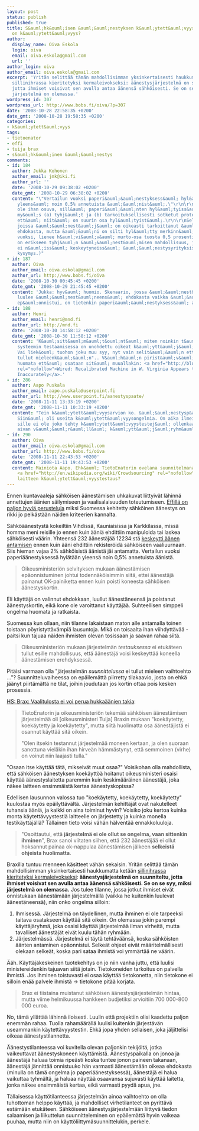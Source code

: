 ```yaml
---
layout: post
status: publish
published: true
title: S&auml;hk&ouml;isen &auml;&auml;nestyksen k&auml;ytett&auml;vyys... mik&auml;
  on k&auml;ytett&auml;vyys?
author:
  display_name: Oiva Eskola
  login: oiva
  email: oiva.eskola@gmail.com
  url: ''
author_login: oiva
author_email: oiva.eskola@gmail.com
excerpt: 'Yritän selittää tämän mahdollisimman yksinkertaisesti haukkumatta ketään
  sillinihrassa kieritetyksi kermaleivokseksi: äänestysjärjestelmä on suunniteltu,
  jotta ihmiset voisivat sen avulla antaa äänensä sähköisesti. Se on se syy, miksi
  järjestelmä on olemassa.'
wordpress_id: 307
wordpress_url: http://www.bobs.fi/oiva/?p=307
date: '2008-10-28 22:58:35 +0200'
date_gmt: '2008-10-28 19:58:35 +0200'
categories:
- k&auml;ytett&auml;vyys
tags:
- tietoenator
- effi
- tuija brax
- s&auml;hk&ouml;inen &auml;&auml;nestys
comments:
- id: 184
  author: Jukka Kohonen
  author_email: jmk@iki.fi
  author_url: ''
  date: '2008-10-29 09:38:02 +0200'
  date_gmt: '2008-10-29 06:38:02 +0200'
  content: "\"Vertailun vuoksi paperi&auml;&auml;nestyksess&auml; hyl&auml;t&auml;&auml;n
    yleens&auml; noin 0,5% annetuista &auml;&auml;nist&auml;.\"\r\n\r\nVertailu ei
    ole ihan osuva, sill&auml; paperi&auml;&auml;nten hyl&auml;tyiss&auml; on mukana
    my&ouml;s (a) tyhj&auml;t ja (b) tarkoituksellisesti sotketut protestiliput. Luulisin,
    ett&auml; niit&auml; on suurin osa hyl&auml;tyist&auml;.\r\n\r\nSellaisia paperilippuja,
    joissa &auml;&auml;nest&auml;j&auml; on oikeasti tarkoittanut &auml;&auml;nest&auml;&auml;
    ehdokasta, mutta &auml;&auml;ni on silti hyl&auml;tty merkinn&auml;n ep&auml;selvyyden
    vuoksi, lienee h&auml;vi&auml;v&auml; murto-osa tuosta 0,5 prosentista.\r\n\r\n(S&auml;hk&ouml;&auml;&auml;nestyksess&auml;
    on erikseen tyhj&auml;n &auml;&auml;nest&auml;misen mahdollisuus, joten siit&auml;
    ei n&auml;iss&auml; keskeytyneiss&auml; &auml;&auml;nestysyrityksiss&auml; ole
    kysymys.)"
- id: 187
  author: Oiva
  author_email: oiva.eskola@gmail.com
  author_url: http://www.bobs.fi/oiva
  date: '2008-10-30 00:45:45 +0200'
  date_gmt: '2008-10-29 21:45:45 +0200'
  content: 'Jukka: hyv&auml; huomio. Skenaario, jossa &auml;&auml;nest&auml;j&auml;
    luulee &auml;&auml;nest&auml;neens&auml; ehdokasta vaikka &auml;&auml;nen antaminen
    ep&auml;onnistui, on tietenkin paperi&auml;&auml;nestyksess&auml; aika harvinainen.'
- id: 188
  author: Henri
  author_email: henri@mnd.fi
  author_url: http://mnd.fi
  date: '2008-10-30 14:58:12 +0200'
  date_gmt: '2008-10-30 11:58:12 +0200'
  content: 'K&auml;sitt&auml;m&auml;t&ouml;nt&auml; miten noinkin t&auml;rke&auml;n
    systeemin testaamisessa on unohdettu oikeat k&auml;ytt&auml;j&auml;t kokonaan.
    Vai liek&ouml; tuohon joku muu syy, nyt vain selit&auml;&auml;n ett&auml; "ei
    tullut mieleenk&auml;&auml;n".. V&auml;h&auml;n pirist&auml;v&auml;&auml; on sent&auml;&auml;n
    huomata ett&auml; osataan sit&auml; muuallakin: <a href="http://blog.wired.com/27bstroke6/2008/10/video-recalibra.html"
    rel="nofollow">Wired: Recalibrated Machine in W. Virginia Appears to Record Vote
    Inaccurately</a>.'
- id: 286
  author: Aapo Puskala
  author_email: aapo.puskala@userpoint.fi
  author_url: http://www.userpoint.fi/aanestyspaate/
  date: '2008-11-11 13:33:19 +0200'
  date_gmt: '2008-11-11 10:33:19 +0200'
  content: "Tein k&auml;ytett&auml;vyysarvion ko. &auml;&auml;nestysp&auml;&auml;tteelle.
    Siin&auml; oli useita k&auml;ytett&auml;vyysongelmia. On aika ilmeist&auml;, ett&auml;
    sille ei ole joko tehty k&auml;ytett&auml;vyystestej&auml; ollenkaan, tai v&auml;hint&auml;&auml;nkin
    aivan v&auml;&auml;r&auml;ll&auml; k&auml;ytt&auml;j&auml;ryhm&auml;ll&auml;.\r\n\r\nhttp://www.userpoint.fi/aanestyspaate/"
- id: 290
  author: Oiva
  author_email: oiva.eskola@gmail.com
  author_url: http://www.bobs.fi/oiva
  date: '2008-11-11 22:43:53 +0200'
  date_gmt: '2008-11-11 19:43:53 +0200'
  content: Mainiota Aapo. Ehk&auml; TietoEnatorin ovelana suunnitelmana oli alunperinkin
    <a href="http://en.wikipedia.org/wiki/Crowdsourcing" rel="nofollow">crowdsourcata</a>
    laitteen k&auml;ytett&auml;vyystestaus?
---
```

<p>Ennen kuntavaaleja s&auml;hk&ouml;isen &auml;&auml;nest&auml;misen uhkakuvat liittyiv&auml;t l&auml;hinn&auml; annettujen &auml;&auml;nien s&auml;ilymiseen ja vaalisalaisuuden toteutumiseen. <a title="EFFI - S&auml;hk&ouml;&auml;&auml;nestys-FAQ" href="http://www.effi.org/sahkoaanestys-faq.html">Effill&auml; on paljon hyvi&auml; perusteluja</a> miksi Suomessa kehitetty s&auml;hk&ouml;inen &auml;&auml;nestys on rikki jo pelk&auml;st&auml;&auml;n n&auml;iden kriteerien kannalta.</p>
<p>S&auml;hk&ouml;&auml;&auml;nestyst&auml; kokeiltiin Vihdiss&auml;, Kauniaisissa ja Karkkilassa, miss&auml; homma meni reisille jo ennen kuin &auml;&auml;ni&auml; ehdittiin manipuloida tai laskea s&auml;hk&ouml;isesti v&auml;&auml;rin. Yhteens&auml; 232 &auml;&auml;nest&auml;j&auml;&auml; 12234:st&auml; <a title="HS: Yli 200 s&auml;hk&ouml;ist&auml; &auml;&auml;nt&auml; hukkaan" href="http://www.hs.fi/politiikka/artikkeli/Yli+200+s%C3%A4hk%C3%B6ist%C3%A4+%C3%A4%C3%A4nt%C3%A4+hukkaan/1135240610727">keskeytti &auml;&auml;nen antamisen</a> ennen kuin &auml;&auml;ni ehdittiin rekister&ouml;id&auml; s&auml;hk&ouml;iseen vaaliuurnaan. Siis hieman vajaa 2% s&auml;hk&ouml;isist&auml; &auml;&auml;nist&auml; j&auml;i antamatta. Vertailun vuoksi paperi&auml;&auml;nestyksess&auml; hyl&auml;t&auml;&auml;n yleens&auml; noin 0,5% annetuista &auml;&auml;nist&auml;.</p>
<blockquote><p>Oikeusministeri&ouml;n selvityksen mukaan &auml;&auml;nest&auml;misen ep&auml;onnistuminen johtui todenn&auml;k&ouml;isimmin siit&auml;, ettei &auml;&auml;nest&auml;j&auml; painanut OK-painiketta ennen kuin poisti koneesta s&auml;hk&ouml;isen &auml;&auml;nestyskortin.</p></blockquote>
<p>Eli k&auml;ytt&auml;j&auml; on valinnut ehdokkaan, luullut &auml;&auml;nest&auml;neens&auml; ja poistanut &auml;&auml;nestyskortin, eik&auml; kone ole varoittanut k&auml;ytt&auml;j&auml;&auml;. Suhteellisen simppeli ongelma huomata ja ratkaista.<a id="more"></a><a id="more-307"></a></p>
<p>Suomessa kun ollaan, niin tilanne lakaistaan maton alle antamalla toinen toistaan p&ouml;yristytt&auml;v&auml;mpi&auml; lausuntoja. Mik&auml; on toisaalta ihan viihdytt&auml;v&auml;&auml; - paitsi kun tajuaa n&auml;iden ihmisten olevan tosissaan ja saavan rahaa siit&auml;.</p>
<blockquote><p><span class="votsikko">Oikeusministeri&ouml;n mukaan</span> j&auml;rjestelm&auml;n <em>testauksessa</em> ei etuk&auml;teen tullut esille mahdollisuus, ett&auml; &auml;&auml;nest&auml;j&auml; voisi keskeytt&auml;&auml; koneella &auml;&auml;nest&auml;misen erehdyksess&auml;.</p></blockquote>
<p>Pit&auml;isi varmaan olla "j&auml;rjestelm&auml;n <em>suunnittelussa</em> ei tullut mieleen vaihtoehto ..."? Suunnitteluvaiheessa on ep&auml;ilem&auml;tt&auml; piirretty tilakaavio, josta on ehk&auml; j&auml;&auml;nyt piirt&auml;m&auml;tt&auml; ne tilat, joihin joudutaan jos kortin ottaa pois kesken prosessia.</p>
<p><a href="http://www.hs.fi/politiikka/artikkeli/Brax+Vaalitulosta+ei+voi+perua+hukka%C3%A4%C3%A4nien+takia/1135240616263">HS: Brax: Vaalitulosta ei voi perua hukka&auml;&auml;nien takia</a>:</p>
<blockquote><p>TietoEnatorin ja oikeusministeri&ouml;n tekem&auml;&auml; s&auml;hk&ouml;isen &auml;&auml;nest&auml;misen j&auml;rjestelm&auml;&auml; oli [oikeusministeri Tuija] Braxin mukaan "koek&auml;ytetty, koek&auml;ytetty ja koek&auml;ytetty", mutta siit&auml; huolimatta osa &auml;&auml;nest&auml;jist&auml; ei osannut k&auml;ytt&auml;&auml; sit&auml; oikein.</p>
<p class="articleParagraph">"Olen itsekin testannut j&auml;rjestelm&auml;&auml; moneen kertaan, ja olen suoraan sanottuna viel&auml;kin ihan hirve&auml;n h&auml;mm&auml;stynyt, ett&auml; semmoinen (virhe) on voinut niin laajasti tulla."</p></blockquote>
<p class="articleParagraph">"Osaan itse k&auml;ytt&auml;&auml; t&auml;t&auml;, mikseiv&auml;t muut osaa?" Voisikohan olla mahdollista, ett&auml; s&auml;hk&ouml;isen &auml;&auml;nestyksen koek&auml;ytt&ouml;&auml; hoitanut oikeusministeri osaisi k&auml;ytt&auml;&auml; &auml;&auml;nestyslaitetta paremmin kuin keskim&auml;&auml;r&auml;inen &auml;&auml;nest&auml;j&auml;, joka n&auml;kee laitteen ensimm&auml;ist&auml; kertaa &auml;&auml;nestyskopissa?</p>
<p class="articleParagraph">Edellisen lausunnon valossa tuo "koek&auml;ytetty, koek&auml;ytetty, koek&auml;ytetty" kuulostaa my&ouml;s ep&auml;ilytt&auml;v&auml;lt&auml;. J&auml;rjestelm&auml;n kehitt&auml;j&auml;t ovat nakutelleet tuhansia &auml;&auml;ni&auml;, ja kaikki on aina toiminut hyvin? Voisiko joku kertoa kuinka monta k&auml;ytett&auml;vyystesti&auml; laitteelle on j&auml;rjestetty ja kuinka monella testik&auml;ytt&auml;j&auml;ll&auml;? T&auml;llainen tieto voisi v&auml;h&auml;n h&auml;lvent&auml;&auml; ennakkoluuloja.</p>
<blockquote>
<p class="articleParagraph">"Osoittautui, ett&auml; <strong>j&auml;rjestelm&auml; ei ole ollut se ongelma, vaan sittenkin ihminen</strong>", Brax sanoi viitaten siihen, ett&auml; 232 &auml;&auml;nest&auml;j&auml;&auml; ei ollut hoksannut painaa ok-nappulaa &auml;&auml;nest&auml;misen j&auml;lkeen <strong>selkeist&auml; ohjeista huolimatta</strong>.</p></blockquote>
<p class="articleParagraph">Braxilla tuntuu menneen k&auml;sitteet v&auml;h&auml;n sekaisin. Yrit&auml;n selitt&auml;&auml; t&auml;m&auml;n mahdollisimman yksinkertaisesti haukkumatta ket&auml;&auml;n <a title="Kiroa kuin kapteeni Haddock" href="http://lightning.prohosting.com/~kontekst/konteksti9802/haddock.html">sillinihrassa kieritetyksi kermaleivokseksi</a>: <strong>&auml;&auml;nestysj&auml;rjestelm&auml; on suunniteltu, jotta ihmiset voisivat sen avulla antaa &auml;&auml;nens&auml; s&auml;hk&ouml;isesti. Se on se syy, miksi j&auml;rjestelm&auml; on olemassa.</strong> Jos tulee tilanne, jossa jotkut ihmiset eiv&auml;t onnistukaan &auml;&auml;nest&auml;m&auml;&auml;n j&auml;rjestelm&auml;ll&auml; (vaikka he kuitenkin luulevat &auml;&auml;nest&auml;neens&auml;), niin onko ongelma silloin:</p>
<ol>
<li>Ihmisess&auml;. J&auml;rjestelm&auml; on t&auml;ydellinen, mutta ihminen ei ole tarpeeksi taitava osatakseen k&auml;ytt&auml;&auml; sit&auml; oikein. On olemassa jokin parempi k&auml;ytt&auml;j&auml;ryhm&auml;, joka osaisi k&auml;ytt&auml;&auml; j&auml;rjestelm&auml;&auml; ilman virheit&auml;, mutta tavalliset &auml;&auml;nest&auml;j&auml;t eiv&auml;t kuulu t&auml;h&auml;n ryhm&auml;&auml;n.</li>
<li>J&auml;rjestelm&auml;ss&auml;. J&auml;rjestelm&auml; ei t&auml;yt&auml; teht&auml;v&auml;&auml;ns&auml;, koska s&auml;hk&ouml;isten &auml;&auml;nten antaminen ep&auml;onnistui. Selke&auml;t ohjeet eiv&auml;t m&auml;&auml;ritelm&auml;llisesti olekaan selke&auml;t, koska pari sataa ihmist&auml; voi ymm&auml;rt&auml;&auml; ne v&auml;&auml;rin.</li>
</ol>
<p>&Auml;&auml;h. K&auml;ytt&auml;j&auml;keskeinen tuotekehitys on jo niin vanha juttu, ett&auml; luulisi ministereidenkin tajuavan siit&auml; jotain. Tietokoneiden tarkoitus on palvella ihmist&auml;. Jos ihminen toistuvasti ei osaa k&auml;ytt&auml;&auml; tietokonetta, niin tietokone ei silloin en&auml;&auml; palvele ihmist&auml; -> tietokone pit&auml;&auml; korjata.</p>
<blockquote><p>Brax ei tiistaina muistanut s&auml;hk&ouml;isen &auml;&auml;nestysj&auml;rjestelm&auml;n hintaa, mutta viime helmikuussa hankkeen budjetiksi arvioitiin 700 000-800 000 euroa.</p></blockquote>
<p>No, t&auml;m&auml; yll&auml;tt&auml;&auml; l&auml;hinn&auml; iloisesti. Luulin ett&auml; projektiin olisi kaadettu paljon enemm&auml;n rahaa. Tuolla raham&auml;&auml;r&auml;ll&auml; luulisi kuitenkin j&auml;rjest&auml;v&auml;n useammankin k&auml;ytett&auml;vyystestin. Ehk&auml; jopa yhden sellaisen, joka j&auml;ljittelisi oikeaa &auml;&auml;nestystilannetta.</p>
<p>&Auml;&auml;nestystilanteessa voi kuvitella olevan paljonkin tekij&ouml;it&auml;, jotka vaikeuttavat &auml;&auml;nestyskoneen k&auml;ytt&auml;mist&auml;. &Auml;&auml;nestyspaikalla on jonoa ja &auml;&auml;nest&auml;j&auml; haluaa toimia ripe&auml;sti koska tuntee jonon paineen takanaan, &auml;&auml;nest&auml;j&auml; j&auml;nnitt&auml;&auml; onnistuuko h&auml;n varmasti &auml;&auml;nest&auml;m&auml;&auml;n oikeaa ehdokasta (minulla on t&auml;m&auml; ongelma jo paperi&auml;&auml;nestyksess&auml;), &auml;&auml;nest&auml;j&auml; ei halua vaikuttaa tyhm&auml;lt&auml;, ja haluaa n&auml;ytt&auml;&auml; osaavansa sujuvasti k&auml;ytt&auml;&auml; laitetta, jonka n&auml;kee ensimm&auml;ist&auml; kertaa, eik&auml; varmasti pyyd&auml; apua, jne.</p>
<p>T&auml;llaisessa k&auml;ytt&ouml;tilanteessa j&auml;rjestelm&auml;n ainoa vaihtoehto on olla tuhottoman helppo k&auml;ytt&auml;&auml;, ja mahdolliset virhetilanteet on pyritt&auml;v&auml; est&auml;m&auml;&auml;n etuk&auml;teen. S&auml;hk&ouml;iseen &auml;&auml;nestysj&auml;rjestelm&auml;&auml;n liittyv&auml; tiedon salaamisen ja liikuttelun suunnitteleminen on ep&auml;ilem&auml;tt&auml; hyvin vaikeaa puuhaa, mutta niin on k&auml;ytt&ouml;liittym&auml;suunnittelukin, perkele.</p>
